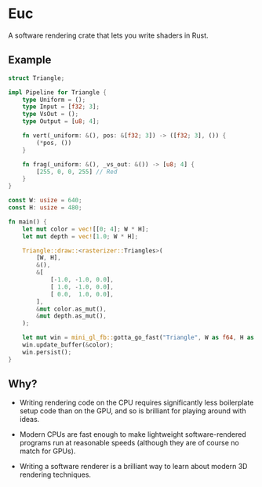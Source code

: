 # Euc

A software rendering crate that lets you write shaders in Rust.

## Example

```rust
struct Triangle;

impl Pipeline for Triangle {
    type Uniform = ();
    type Input = [f32; 3];
    type VsOut = ();
    type Output = [u8; 4];

    fn vert(_uniform: &(), pos: &[f32; 3]) -> ([f32; 3], ()) {
        (*pos, ())
    }

    fn frag(_uniform: &(), _vs_out: &()) -> [u8; 4] {
        [255, 0, 0, 255] // Red
    }
}

const W: usize = 640;
const H: usize = 480;

fn main() {
    let mut color = vec![[0; 4]; W * H];
    let mut depth = vec![1.0; W * H];

    Triangle::draw::<rasterizer::Triangles>(
        [W, H],
        &(),
        &[
            [-1.0, -1.0, 0.0],
            [ 1.0, -1.0, 0.0],
            [ 0.0,  1.0, 0.0],
        ],
        &mut color.as_mut(),
        &mut depth.as_mut(),
    );

    let mut win = mini_gl_fb::gotta_go_fast("Triangle", W as f64, H as f64);
    win.update_buffer(&color);
    win.persist();
}
```

## Why?

- Writing rendering code on the CPU requires significantly less boilerplate setup code than on the GPU, and so is brilliant for playing around with ideas.

- Modern CPUs are fast enough to make lightweight software-rendered programs run at reasonable speeds (although they are of course no match for GPUs).

- Writing a software renderer is a brilliant way to learn about modern 3D rendering techniques.

